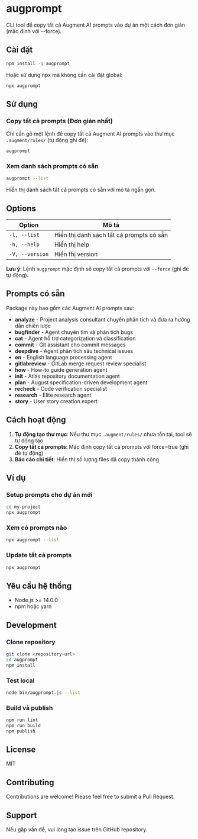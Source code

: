 # augprompt

CLI tool để copy tất cả Augment AI prompts vào dự án một cách đơn giản (mặc định với --force).

## Cài đặt

```bash
npm install -g augprompt
```

Hoặc sử dụng npx mà không cần cài đặt global:

```bash
npx augprompt
```

## Sử dụng

### Copy tất cả prompts (Đơn giản nhất)

Chỉ cần gõ một lệnh để copy tất cả Augment AI prompts vào thư mục `.augment/rules/` (tự động ghi đè):

```bash
augprompt
```

### Xem danh sách prompts có sẵn

```bash
augprompt --list
```

Hiển thị danh sách tất cả prompts có sẵn với mô tả ngắn gọn.

## Options

| Option | Mô tả |
|--------|-------|
| `-l, --list` | Hiển thị danh sách tất cả prompts có sẵn |
| `-h, --help` | Hiển thị help |
| `-V, --version` | Hiển thị version |

**Lưu ý**: Lệnh `augprompt` mặc định sẽ copy tất cả prompts với `--force` (ghi đè tự động).

## Prompts có sẵn

Package này bao gồm các Augment AI prompts sau:

- **analyze** - Project analysis consultant chuyên phân tích và đưa ra hướng dẫn chiến lược
- **bugfinder** - Agent chuyên tìm và phân tích bugs
- **cat** - Agent hỗ trợ categorization và classification
- **commit** - Git assistant cho commit messages
- **deepdive** - Agent phân tích sâu technical issues
- **en** - English language processing agent
- **gitlabreview** - GitLab merge request review specialist
- **how** - How-to guide generation agent
- **init** - Atlas repository documentation agent
- **plan** - August specification-driven development agent
- **recheck** - Code verification specialist
- **research** - Elite research agent
- **story** - User story creation expert

## Cách hoạt động

1. **Tự động tạo thư mục**: Nếu thư mục `.augment/rules/` chưa tồn tại, tool sẽ tự động tạo
2. **Copy tất cả prompts**: Mặc định copy tất cả prompts với force=true (ghi đè tự động)
3. **Báo cáo chi tiết**: Hiển thị số lượng files đã copy thành công

## Ví dụ

### Setup prompts cho dự án mới

```bash
cd my-project
npx augprompt
```

### Xem có prompts nào

```bash
npx augprompt --list
```

### Update tất cả prompts

```bash
npx augprompt
```

## Yêu cầu hệ thống

- Node.js >= 14.0.0
- npm hoặc yarn

## Development

### Clone repository

```bash
git clone <repository-url>
cd augprompt
npm install
```

### Test local

```bash
node bin/augprompt.js --list
```

### Build và publish

```bash
npm run lint
npm run build
npm publish
```

## License

MIT

## Contributing

Contributions are welcome! Please feel free to submit a Pull Request.

## Support

Nếu gặp vấn đề, vui lòng tạo issue trên GitHub repository.
